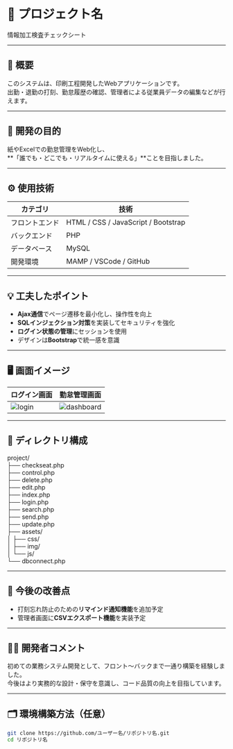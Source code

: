 # 🌸 プロジェクト名
情報加工検査チェックシート

---

## 📝 概要
このシステムは、印刷工程開発したWebアプリケーションです。  
出勤・退勤の打刻、勤怠履歴の確認、管理者による従業員データの編集などが行えます。

---

## 🎯 開発の目的
紙やExcelでの勤怠管理をWeb化し、  
**「誰でも・どこでも・リアルタイムに使える」**ことを目指しました。

---

## ⚙️ 使用技術
| カテゴリ | 技術 |
|-----------|------|
| フロントエンド | HTML / CSS / JavaScript / Bootstrap |
| バックエンド | PHP |
| データベース | MySQL |
| 開発環境 | MAMP / VSCode / GitHub |

---

## 💡 工夫したポイント
- **Ajax通信**でページ遷移を最小化し、操作性を向上  
- **SQLインジェクション対策**を実装してセキュリティを強化  
- **ログイン状態の管理**にセッションを使用  
- デザインは**Bootstrap**で統一感を意識  

---

## 🖥️ 画面イメージ
| ログイン画面 | 勤怠管理画面 |
|---------------|--------------|
| ![login](./img/login.png) | ![dashboard](./img/dashboard.png) |

---

## 📂 ディレクトリ構成
project/  
├── checkseat.php  
├── control.php  
├── delete.php  
├── edit.php  
├── index.php  
├── login.php  
├── search.php  
├── send.php  
├── update.php  
├── assets/  
│ ├── css/  
│ ├── img/  
│ └── js/  
└── dbconnect.php


---

## 🚀 今後の改善点
- 打刻忘れ防止のための**リマインド通知機能**を追加予定  
- 管理者画面に**CSVエクスポート機能**を実装予定  

---

## 👩‍💻 開発者コメント
初めての業務システム開発として、フロント〜バックまで一通り構築を経験しました。  
今後はより実務的な設計・保守を意識し、コード品質の向上を目指しています。

---

## 🗂️ 環境構築方法（任意）
```bash
git clone https://github.com/ユーザー名/リポジトリ名.git
cd リポジトリ名
